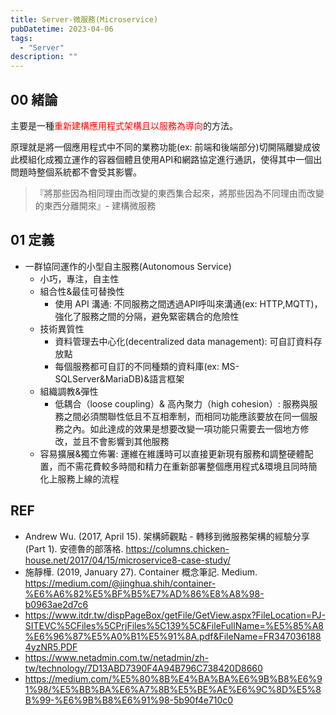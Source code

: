 ```yaml
---
title: Server-微服務(Microservice)
pubDatetime: 2023-04-06
tags:
  - "Server"
description: ""
---
```


## 00 緒論

主要是一種<font color=red>重新建構應用程式架構且以服務為導向</font>的方法。

<!--more-->

原理就是將一個應用程式中不同的業務功能(ex:
前端和後端部分)切開隔離變成彼此模組化成獨立運作的容器個體且使用API和網路協定進行通訊，使得其中一個出問題時整個系統都不會受其影響。

> 『將那些因為相同理由而改變的東西集合起來，將那些因為不同理由而改變的東西分離開來』-
> 建構微服務

## 01 定義

- 一群協同運作的小型自主服務(Autonomous Service)
  - 小巧，專注，自主性
  - 組合性&最佳可替換性
    - 使用 API 溝通: 不同服務之間透過API呼叫來溝通(ex:
      HTTP,MQTT)，強化了服務之間的分隔，避免緊密耦合的危險性
  - 技術異質性
    - 資料管理去中心化(decentralized data management): 可自訂資料存放點
    - 每個服務都可自訂的不同種類的資料庫(ex: MS-SQLServer&MariaDB)&語言框架
  - 組織調教&彈性
    - 低耦合（loose coupling）& 高內聚力（high cohesion）:
      服務與服務之間必須關聯性低且不互相牽制，而相同功能應該要放在同一個服務之內。如此達成的效果是想要改變一項功能只需要去一個地方修改，並且不會影響到其他服務
  - 容易擴展&獨立佈署:
    運維在維護時可以直接更新現有服務和調整硬體配置，而不需花費較多時間和精力在重新部署整個應用程式&環境且同時簡化上服務上線的流程

## REF

- Andrew Wu. (2017, April 15). 架構師觀點 - 轉移到微服務架構的經驗分享 (Part 1).
  安德魯的部落格.
  https://columns.chicken-house.net/2017/04/15/microservice8-case-study/
- 施靜樺. (2019, January 27). Container 概念筆記. Medium.
  https://medium.com/@jinghua.shih/container-%E6%A6%82%E5%BF%B5%E7%AD%86%E8%A8%98-b0963ae2d7c6
- https://www.itdr.tw/dispPageBox/getFile/GetView.aspx?FileLocation=PJ-SITEVC%5CFiles%5CPrjFiles%5C139%5C&FileFullName=%E5%85%A8%E6%96%87%E5%A0%B1%E5%91%8A.pdf&FileName=FR3470361884yzNR5.PDF
- https://www.netadmin.com.tw/netadmin/zh-tw/technology/7D13ABD7390F4A94B796C738420D8660
- https://medium.com/%E5%80%8B%E4%BA%BA%E6%9B%B8%E6%91%98/%E5%BB%BA%E6%A7%8B%E5%BE%AE%E6%9C%8D%E5%8B%99-%E6%9B%B8%E6%91%98-5b90f4e710c0
